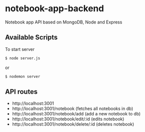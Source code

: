 # notebook-app-backend
Notebook app API based on MongoDB, Node and Express

## Available Scripts

To start server

```sh
$ node server.js
```
or
```sh
$ nodemon server
```

## API routes

- http://localhost:3001
- http://localhost:3001/notebook (fetches all notebooks in db)
- http://localhost:3001/notebook/add (add a new notebook to db)
- http://localhost:3001/notebook/edit/:id (edits notebook)
- http://localhost:3001/notebook/delete/:id (deletes notebook)
